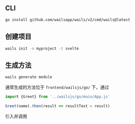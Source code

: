 ## CLI

```bash
go install github.com/wailsapp/wails/v2/cmd/wails@latest
```

## 创建项目

```bash
wails init -n myproject -t svelte
```

## 生成方法

```bash
wails generate module
```

通常生成的方法位于 `frontend/wailsjs/go/` 下，通过

```js
import {Greet} from '../wailsjs/go/main/App.js'
  
Greet(name).then(result => resultText = result)
```

引入并调用